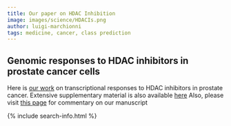 ```yaml
---
title: Our paper on HDAC Inhibition
image: images/science/HDACIs.png
author: luigi-marchionni
tags: medicine, cancer, class prediction
---
```


## **Genomic responses to HDAC inhibitors in prostate cancer cells**

Here is [our work](https://www.ncbi.nlm.nih.gov/pmc/articles/PMC3883768/) 
on transcriptional responses to HDAC inhibitors in prostate cancer.
Extensive supplementary material is also available [here](HDACIs.html)
Also, please visit [this page](https://www.urotoday.com/recent-abstracts/urologic-oncology/mcrpc-treatment/70874-analysis-of-the-genomic-response-of-human-prostate-cancer-cells-to-histone-deacetylase-inhibitors-beyond-the-abstract-by-michel-d-wissing-madeleine-s-q-kortenhorst-and-luigi-marchionni.html) for commentary on our manuscript

{% include search-info.html %}
